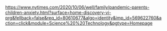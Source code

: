 https://www.nytimes.com/2020/10/06/well/family/pandemic-parents-children-anxiety.html?surface=home-discovery-vi-prg&fellback=false&req_id=80610677&algo=identity&imp_id=569622760&action=click&module=Science%20%20Technology&pgtype=Homepage

